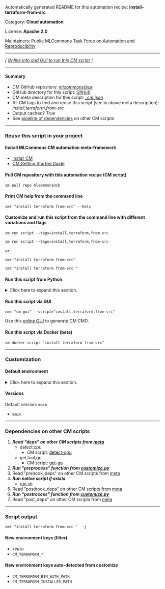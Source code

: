Automatically generated README for this automation recipe: **install-terraform-from-src**

Category: **Cloud automation**

License: **Apache 2.0**

Maintainers: [Public MLCommons Task Force on Automation and Reproducibility](https://github.com/mlcommons/ck/blob/master/docs/taskforce.md)

---
*[ [Online info and GUI to run this CM script](https://access.cknowledge.org/playground/?action=scripts&name=install-terraform-from-src,d79d47a074f34428) ]*

---
#### Summary

* CM GitHub repository: *[mlcommons@ck](https://github.com/mlcommons/ck/tree/dev/cm-mlops)*
* GitHub directory for this script: *[GitHub](https://github.com/mlcommons/ck/tree/dev/cm-mlops/script/install-terraform-from-src)*
* CM meta description for this script: *[_cm.json](_cm.json)*
* All CM tags to find and reuse this script (see in above meta description): *install,terraform,from-src*
* Output cached? *True*
* See [pipeline of dependencies](#dependencies-on-other-cm-scripts) on other CM scripts


---
### Reuse this script in your project

#### Install MLCommons CM automation meta-framework

* [Install CM](https://access.cknowledge.org/playground/?action=install)
* [CM Getting Started Guide](https://github.com/mlcommons/ck/blob/master/docs/getting-started.md)

#### Pull CM repository with this automation recipe (CM script)

```cm pull repo mlcommons@ck```

#### Print CM help from the command line

````cmr "install terraform from-src" --help````

#### Customize and run this script from the command line with different variations and flags

`cm run script --tags=install,terraform,from-src`

`cm run script --tags=install,terraform,from-src `

*or*

`cmr "install terraform from-src"`

`cmr "install terraform from-src " `


#### Run this script from Python

<details>
<summary>Click here to expand this section.</summary>

```python

import cmind

r = cmind.access({'action':'run'
                  'automation':'script',
                  'tags':'install,terraform,from-src'
                  'out':'con',
                  ...
                  (other input keys for this script)
                  ...
                 })

if r['return']>0:
    print (r['error'])

```

</details>


#### Run this script via GUI

```cmr "cm gui" --script="install,terraform,from-src"```

Use this [online GUI](https://cKnowledge.org/cm-gui/?tags=install,terraform,from-src) to generate CM CMD.

#### Run this script via Docker (beta)

`cm docker script "install terraform from-src" `

___
### Customization

#### Default environment

<details>
<summary>Click here to expand this section.</summary>

These keys can be updated via `--env.KEY=VALUE` or `env` dictionary in `@input.json` or using script flags.


</details>

#### Versions
Default version: `main`

* `main`
___
### Dependencies on other CM scripts


  1. ***Read "deps" on other CM scripts from [meta](https://github.com/mlcommons/ck/tree/dev/cm-mlops/script/install-terraform-from-src/_cm.json)***
     * detect,cpu
       - CM script: [detect-cpu](https://github.com/mlcommons/ck/tree/master/cm-mlops/script/detect-cpu)
     * get,tool,go
       - CM script: [get-go](https://github.com/mlcommons/ck/tree/master/cm-mlops/script/get-go)
  1. ***Run "preprocess" function from [customize.py](https://github.com/mlcommons/ck/tree/dev/cm-mlops/script/install-terraform-from-src/customize.py)***
  1. Read "prehook_deps" on other CM scripts from [meta](https://github.com/mlcommons/ck/tree/dev/cm-mlops/script/install-terraform-from-src/_cm.json)
  1. ***Run native script if exists***
     * [run.sh](https://github.com/mlcommons/ck/tree/dev/cm-mlops/script/install-terraform-from-src/run.sh)
  1. Read "posthook_deps" on other CM scripts from [meta](https://github.com/mlcommons/ck/tree/dev/cm-mlops/script/install-terraform-from-src/_cm.json)
  1. ***Run "postrocess" function from [customize.py](https://github.com/mlcommons/ck/tree/dev/cm-mlops/script/install-terraform-from-src/customize.py)***
  1. Read "post_deps" on other CM scripts from [meta](https://github.com/mlcommons/ck/tree/dev/cm-mlops/script/install-terraform-from-src/_cm.json)

___
### Script output
`cmr "install terraform from-src "  -j`
#### New environment keys (filter)

* `+PATH`
* `CM_TERRAFORM_*`
#### New environment keys auto-detected from customize

* `CM_TERRAFORM_BIN_WITH_PATH`
* `CM_TERRAFORM_INSTALLED_PATH`